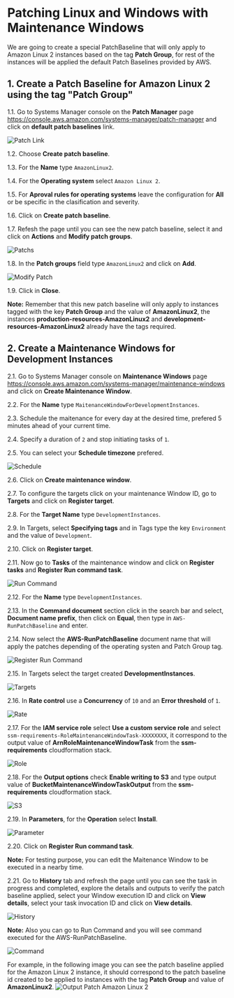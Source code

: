 # Patching Linux and Windows with Maintenance Windows

We are going to create a special PatchBaseline that will only apply to Amazon Linux 2 instances based on the tag **Patch Group**, for rest of the instances will be applied the default Patch Baselines provided by AWS.

## 1. Create a Patch Baseline for Amazon Linux 2 using the tag "Patch Group"

1.1\. Go to Systems Manager console on the **Patch Manager** page https://console.aws.amazon.com/systems-manager/patch-manager and click on **default patch baselines** link.

![Patch Link](../images/patch-link.png)

1.2\. Choose **Create patch baseline**.

1.3\. For the **Name** type `AmazonLinux2`.

1.4\. For the **Operating system** select `Amazon Linux 2`.

1.5\. For **Aproval rules for operating systems** leave the configuration for **All** or be specific in the clasification and severity.

1.6\. Click on **Create patch baseline**.

1.7\. Refesh the page until you can see the new patch baseline, select it and click on **Actions** and **Modify patch groups**.

![Patchs](../images/my-patch.png)

1.8\. In the **Patch groups** field type `AmazonLinux2` and click on **Add**.

![Modify Patch](../images/modify-patch.png)

1.9\. Click in **Close**.

**Note:** Remember that this new patch baseline will only apply to instances tagged with the key **Patch Group** and the value of **AmazonLinux2**, the instances **production-resources-AmazonLinux2** and **development-resources-AmazonLinux2** already have the tags required.

## 2. Create a Maintenance Windows for Development Instances

2.1\. Go to Systems Manager console on **Maintenance Windows** page https://console.aws.amazon.com/systems-manager/maintenance-windows and click on **Create Maintenance Window**.

2.2\. For the **Name** type `MaitenanceWindowForDevelopmentInstances`.

2.3\. Schedule the maitenance for every day at the desired time, prefered 5 minutes ahead of your current time.

2.4\. Specify a duration of `2` and stop initiating tasks of `1`.

2.5\. You can select your **Schedule timezone** prefered.

![Schedule](../images/mw-schedule.png)

2.6\. Click on **Create maintenance window**.

2.7\. To configure the targets click on your maintenance Window ID, go to **Targets** and click on **Register target**.

2.8\. For the **Target Name** type `DevelopmentInstances`.

2.9\. In Targets, select **Specifying tags** and in Tags type the key `Environment` and the value of `Development`.

2.10\. Click on **Register target**.

2.11\. Now go to **Tasks** of the maintenance window and click on **Register tasks** and **Register Run command task**.

![Run Command](../images/mw-run-command.png)

2.12\. For the **Name** type `DevelopmentInstances`.

2.13\. In the **Command document** section click in the search bar and select, **Document name prefix**, then click on **Equal**, then type in `AWS-RunPatchBaseline` and enter.

2.14\. Now select the **AWS-RunPatchBaseline** document name that will apply the patches depending of the operating systen and Patch Group tag.

![Register Run Command](../images/mw-register-run-command.png)

2.15\. In Targets select the target created **DevelopmentInstances**.

![Targets](../images/mw-register-target.png)

2.16\. In **Rate control** use a **Concurrency** of `10` and an **Error threshold** of `1`.

![Rate](../images/mw-rate.png)

2.17\. For the **IAM service role** select **Use a custom service role** and select `ssm-requirements-RoleMaintenanceWindowTask-XXXXXXXX`, it correspond to the output value of **ArnRoleMaintenanceWindowTask** from the **ssm-requirements** cloudformation stack.

![Role](../images/mw-role.png)

2.18\. For the **Output options** check **Enable writing to S3** and type output value of **BucketMaintenanceWindowTaskOutput** from the **ssm-requirements** cloudformation stack.

![S3](../images/mw-s3.png)

2.19\. In **Parameters**, for the **Operation** select **Install**.

![Parameter](../images/mw-parameter.png)

2.20\. Click on **Register Run command task**.

**Note:** For testing purpose, you can edit the Maitenance Window to be executed in a nearby time.

2.21\. Go to **History** tab and refresh the page until you can see the task in progress and completed, explore the details and outputs to verify the patch baseline applied, select your Window execution ID and click on **View details**, select your task invocation ID and click on **View details**.

![History](../images/my-history.png)

**Note:** Also you can go to Run Command and you will see command executed for the AWS-RunPatchBaseline.

![Command](../images/mw-command.png)

For example, in the following image you can see the patch baseline applied for the Amazon Linux 2 instance, it should correspond to the patch baseline id created to be applied to instances with the tag **Patch Group** and value of **AmazonLinux2**.
![Output Patch Amazon Linux 2](../images/output-patch-amazon-linux-2.png)